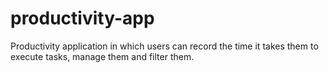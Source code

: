 # productivity-app
 Productivity application in which users can record the time it takes them to execute tasks, manage them and filter them.
